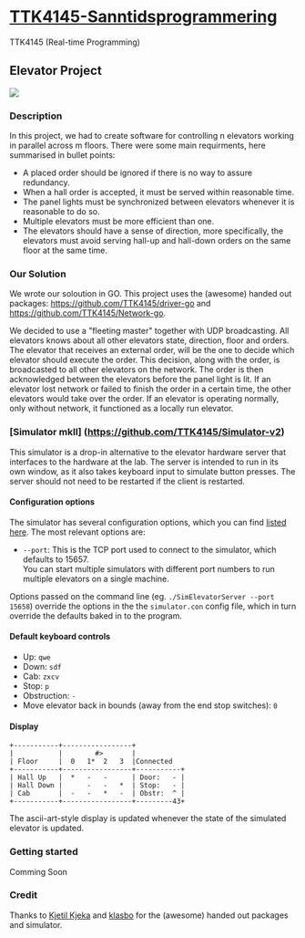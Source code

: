 # [TTK4145-Sanntidsprogrammering](https://www.ntnu.no/studier/emner/TTK4145)
TTK4145 (Real-time Programming)
## Elevator Project
![](https://raw.github.com/klasbo/TTK4145/master/Project/ElevatorHardware.jpg)

### Description
In this project, we had to create software for controlling n elevators working in parallel across m floors. There were some main requirments, here summarised in bullet points:

* A placed order should be ignored if there is no way to assure redundancy.
* When a hall order is accepted, it must be served within reasonable time.
* The panel lights must be synchronized between elevators whenever it is reasonable to do so.
* Multiple elevators must be more efficient than one.
* The elevators should have a sense of direction, more specifically, the elevators must avoid serving hall-up and hall-down orders on the same floor at the same time.

### Our Solution
We wrote our soloution in GO. This project uses the (awesome) handed out packages: https://github.com/TTK4145/driver-go and https://github.com/TTK4145/Network-go.

We decided to use a "fleeting master" together with UDP broadcasting. All elevators knows about all other elevators state, direction, floor and orders. The elevator that receives an external order, will be the one to decide which elevator should execute the order. This decision, along with the order, is broadcasted to all other elevators on the network. The order is then acknowledged between the elevators before the panel light is lit. If an elevator lost network or failed to finish the order in a certain time, the other elevators would take over the order. If an elevator is operating normally, only without network, it functioned as a locally run elevator.

### [Simulator mkII] (https://github.com/TTK4145/Simulator-v2)
This simulator is a drop-in alternative to the elevator hardware server that interfaces to the hardware at the lab. The server is intended to run in its own window, as it also takes keyboard input to simulate button presses. The server should not need to be restarted if the client is restarted.

#### Configuration options

The simulator has several configuration options, which you can find [listed here](https://github.com/KristofferHegg/TTK4145-Sanntid/blob/master/Simulator/simulator.con). The most relevant options are:
 - `--port`: This is the TCP port used to connect to the simulator, which defaults to 15657.    
 You can start multiple simulators with different port numbers to run multiple elevators on a single machine.
 
Options passed on the command line (eg. `./SimElevatorServer --port 15658`) override the options in the the `simulator.con` config file, which in turn override the defaults baked in to the program.

#### Default keyboard controls

 - Up: `qwe`
 - Down: `sdf`
 - Cab: `zxcv`
 - Stop: `p`
 - Obstruction: `-`
 - Move elevator back in bounds (away from the end stop switches): `0`

#### Display 
```
+-----------+-----------------+
|           |        #>       |
| Floor     |  0   1*  2   3  |Connected
+-----------+-----------------+-----------+
| Hall Up   |  *   -   -      | Door:   - |
| Hall Down |      -   -   *  | Stop:   - |
| Cab       |  -   -   *   -  | Obstr:  ^ |
+-----------+-----------------+---------43+
```
The ascii-art-style display is updated whenever the state of the simulated elevator is updated.

### Getting started
Comming Soon

### Credit
Thanks to [Kjetil Kjeka](https://github.com/kjetilkjeka) and [klasbo](https://github.com/klasbo) for the (awesome) handed out packages and simulator. 


